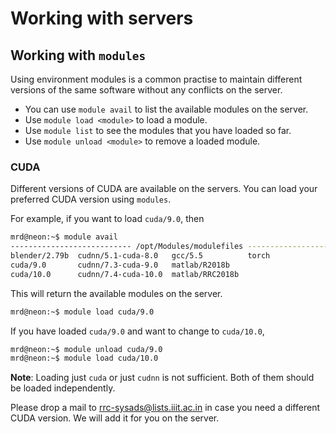 # Working with servers

## Working with `modules`

Using environment modules is a common practise to maintain different versions of the same software without any conflicts on the server.

- You can use `module avail` to list the available modules on the server.
- Use `module load <module>` to load a module.
- Use `module list` to see the modules that you have loaded so far.
- Use `module unload <module>` to remove a loaded module.

### CUDA

Different versions of CUDA are available on the servers. You can load your preferred CUDA version using `modules`.

For example, if you want to load `cuda/9.0`, then

```bash
mrd@neon:~$ module avail
--------------------------- /opt/Modules/modulefiles ---------------------------
blender/2.79b  cudnn/5.1-cuda-8.0   gcc/5.5          torch
cuda/9.0       cudnn/7.3-cuda-9.0   matlab/R2018b
cuda/10.0      cudnn/7.4-cuda-10.0  matlab/RRC2018b
```
This will return the available modules on the server.

```bash
mrd@neon:~$ module load cuda/9.0
```

If you have loaded `cuda/9.0` and want to change to `cuda/10.0`,
```bash
mrd@neon:~$ module unload cuda/9.0
mrd@neon:~$ module load cuda/10.0
```

**Note**: Loading just `cuda` or just `cudnn` is not sufficient. Both of them should be loaded independently.

Please drop a mail to rrc-sysads@lists.iiit.ac.in in case you need a different CUDA version. We will add it for you on the server.
